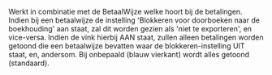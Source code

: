 Werkt in combinatie met de BetaalWijze welke hoort bij de betalingen.
Indien bij een betaalwijze de instelling 'Blokkeren voor doorboeken naar de boekhouding' aan staat, zal dit worden gezien als 'niet te exporteren', en vice-versa.
Indien de vink hierbij AAN staat, zullen alleen betalingen worden getoond die een betaalwijze bevatten waar de blokkeren-instelling UIT staat, en, andersom.
Bij onbepaald (blauw vierkant) wordt alles getoond (standaard).
